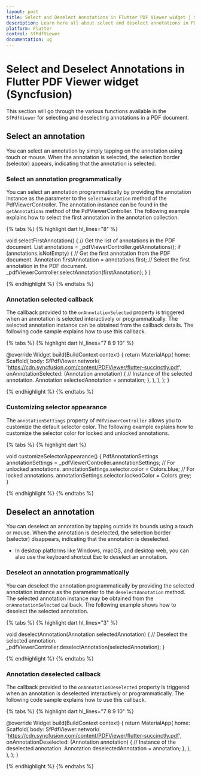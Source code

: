 ```yaml
---
layout: post
title: Select and Deselect Annotations in Flutter PDF Viewer widget | Syncfusion
description: Learn here all about select and deselect annotations in PDF documents using the Syncfusion Flutter PDF Viewer (SfPdfViewer) widget and more.
platform: Flutter
control: SfPdfViewer
documentation: ug
---
```


# Select and Deselect Annotations in Flutter PDF Viewer widget (Syncfusion)

This section will go through the various functions available in the `SfPdfViewer` for selecting and deselecting annotations in a PDF document.

## Select an annotation

You can select an annotation by simply tapping on the annotation using touch or mouse. When the annotation is selected, the selection border (selector) appears, indicating that the annotation is selected. 

### Select an annotation programmatically

You can select an annotation programmatically by providing the annotation instance as the parameter to the `selectAnnotation` method of the PdfViewerController. The annotation instance can be found in the `getAnnotations` method of the PdfViewerController. The following example explains how to select the first annotation in the annotation collection.

{% tabs %}
{% highlight dart hl_lines="8" %}

void selectFirstAnnotation() {
  // Get the list of annotations in the PDF document.
  List<Annotation> annotations = _pdfViewerController.getAnnotations();
  if (annotations.isNotEmpty) {
    // Get the first annotation from the PDF document.
    Annotation firstAnnotation = annotations.first;
    // Select the first annotation in the PDF document.
    _pdfViewerController.selectAnnotation(firstAnnotation);
  }
}

{% endhighlight %}
{% endtabs %}

### Annotation selected callback

The callback provided to the `onAnnotationSelected` property is triggered when an annotation is selected interactively or programmatically. The selected annotation instance can be obtained from the callback details. The following code sample explains how to use this callback.

{% tabs %}
{% highlight dart hl_lines="7 8 9 10" %}

@override
Widget build(BuildContext context) {
  return MaterialApp(
    home: Scaffold(
      body: SfPdfViewer.network(
        'https://cdn.syncfusion.com/content/PDFViewer/flutter-succinctly.pdf',
        onAnnotationSelected: (Annotation annotation) {
          // Instance of the selected annotation.
          Annotation selectedAnnotation = annotation;
        },
      ),
    ),
  );
}

{% endhighlight %}
{% endtabs %}

### Customizing selector appearance

The `annotationSettings` property of `PdfViewerController` allows you to customize the default selector color. The following example explains how to customize the selector color for locked and unlocked annotations.

{% tabs %}
{% highlight dart %}

void customizeSelectorAppearance() {
  PdfAnnotationSettings annotationSettings =
      _pdfViewerController.annotationSettings;
  // For unlocked annotations.
  annotationSettings.selector.color = Colors.blue;
  // For locked annotations.
  annotationSettings.selector.lockedColor = Colors.grey;
}

{% endhighlight %}
{% endtabs %}

## Deselect an annotation

You can deselect an annotation by tapping outside its bounds using a touch or mouse. When the annotation is deselected, the selection border (selector) disappears, indicating that the annotation is deselected.
* In desktop platforms like Windows, macOS, and desktop web, you can also use the keyboard shortcut Esc to deselect an annotation.

### Deselect an annotation programmatically

You can deselect the annotation programmatically by providing the selected annotation instance as the parameter to the `deselectAnnotation` method. The selected annotation instance may be obtained from the `onAnnotationSelected` callback. The following example shows how to deselect the selected annotation.

{% tabs %}
{% highlight dart hl_lines="3" %}

void deselectAnnotation(Annotation selectedAnnotation) {
  // Deselect the selected annotation.
  _pdfViewerController.deselectAnnotation(selectedAnnotation);
}

{% endhighlight %}
{% endtabs %}

### Annotation deselected callback

The callback provided to the `onAnnotationDeselected` property is triggered when an annotation is deselected interactively or programmatically. The following code sample explains how to use this callback.

{% tabs %}
{% highlight dart hl_lines="7 8 9 10" %}

@override
Widget build(BuildContext context) {
  return MaterialApp(
    home: Scaffold(
      body: SfPdfViewer.network(
        'https://cdn.syncfusion.com/content/PDFViewer/flutter-succinctly.pdf',
        onAnnotationDeselected: (Annotation annotation) {
          // Instance of the deselected annotation.
          Annotation deselectedAnnotation = annotation;
        },
      ),
    ),
  );
}

{% endhighlight %}
{% endtabs %}


